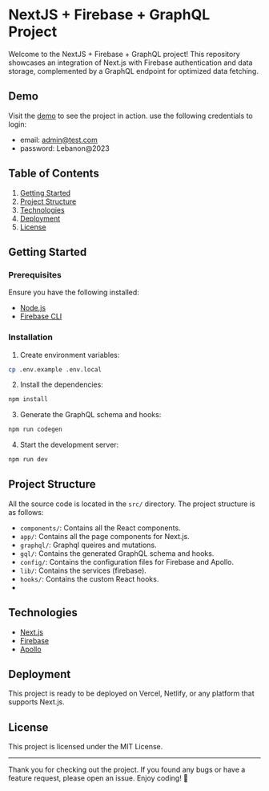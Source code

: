 # NextJS + Firebase + GraphQL Project

Welcome to the NextJS + Firebase + GraphQL project! This repository showcases an integration of Next.js with Firebase authentication and data storage, complemented by a GraphQL endpoint for optimized data fetching.

## Demo
Visit the [demo](https://employee-directory-dashboard.vercel.app/dashboard/employees) to see the project in action.
use the following credentials to login:
- email: admin@test.com
- password: Lebanon@2023

## Table of Contents

1. [Getting Started](#getting-started)
2. [Project Structure](#project-structure)
3. [Technologies](#technologies)
4. [Deployment](#deployment)
6. [License](#license)

## Getting Started

### Prerequisites

Ensure you have the following installed:

- [Node.js](https://nodejs.org/)
- [Firebase CLI](https://firebase.google.com/docs/cli)

### Installation
1. Create environment variables:

```bash
cp .env.example .env.local
```

2. Install the dependencies:

```bash
npm install
```

3. Generate the GraphQL schema and hooks:

```bash
npm run codegen
```

4. Start the development server:

```bash
npm run dev
```

## Project Structure
All the source code is located in the `src/` directory. The project structure is as follows:
- `components/`: Contains all the React components.
- `app/`: Contains all the page components for Next.js.
- `graphql/`: Graphql queires and mutations.
- `gql/`: Contains the generated GraphQL schema and hooks.
- `config/`: Contains the configuration files for Firebase and Apollo.
- `lib/`: Contains the services (firebase).
- `hooks/`: Contains the custom React hooks.
- 
## Technologies

- [Next.js](https://nextjs.org/)
- [Firebase](https://firebase.google.com/)
- [Apollo](https://www.apollographql.com/)

## Deployment

This project is ready to be deployed on Vercel, Netlify, or any platform that supports Next.js.

## License

This project is licensed under the MIT License.

---

Thank you for checking out the project. If you found any bugs or have a feature request, please open an issue. Enjoy coding! 🚀
